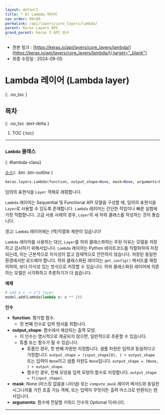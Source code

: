 ```yaml
---
layout: default
title: └ 8) Lambda 레이어
nav_order: 06+08
permalink: /api/layers/core_layers/lambda/
parent: Keras Layers API
grand_parent: Keras 3 API 문서
---
```


* 원본 링크 : [https://keras.io/api/layers/core_layers/lambda/](https://keras.io/api/layers/core_layers/lambda/){:target="_blank"}
* 최종 수정일 : 2024-09-05

# Lambda 레이어 (Lambda layer)
{: .no_toc }

## 목차
{: .no_toc .text-delta }

1. TOC
{:toc}

---

### `Lambda` 클래스
{: #lambda-class}
<!-- ### `Lambda` class -->

[소스](https://github.com/keras-team/keras/tree/v3.5.0/keras/src/layers/core/lambda_layer.py#L12){: .btn .btn-outline }


```python
keras.layers.Lambda(function, output_shape=None, mask=None, arguments=None, **kwargs)
```

임의의 표현식을 `Layer` 객체로 래핑합니다.

`Lambda` 레이어는 Sequential 및 Functional API 모델을 구성할 때, 
임의의 표현식을 `Layer`로 사용할 수 있도록 존재합니다. 
`Lambda` 레이어는 간단한 작업이나 빠른 실험에 가장 적합합니다. 
고급 사용 사례의 경우, `Layer`의 새 하위 클래스를 작성하는 것이 좋습니다.

경고: `Lambda` 레이어에는 (역)직렬화 제한이 있습니다!

`Lambda` 레이어를 사용하는 대신, 
`Layer`를 하위 클래스화하는 주된 이유는 모델을 저장하고 검사하기 위해서입니다. 
`Lambda` 레이어는 Python 바이트코드를 직렬화하여 저장되는데, 
이는 근본적으로 이식성이 없고 잠재적으로 안전하지 않습니다. 
저장된 동일한 환경에서만 로드해야 합니다. 
하위 클래스화된 레이어는 `get_config()` 메서드를 재정의하여, 
보다 이식성 있는 방식으로 저장할 수 있습니다. 
하위 클래스화된 레이어에 의존하는 모델은 시각화하고 추론하기가 더 쉽습니다.

**예제**

```python
# add a x -> x^2 layer
model.add(Lambda(lambda x: x ** 2))
```

**인수**

*   **function**: 평가할 함수. 
    *   첫 번째 인수로 입력 텐서를 취합니다.
*   **output\_shape**: 함수에서 예상되는 출력 모양. 
    *   이 인수는 명시적으로 제공되지 않으면, 일반적으로 추론할 수 있습니다. 
    *   튜플 또는 함수가 될 수 있습니다. 
        *   튜플인 경우, 첫 번째 차원만 지정합니다. 샘플 차원은 입력과 동일하다고 가정합니다. `output_shape = (input_shape[0], ) + output_shape` 또는 입력이 `None`이고 샘플 차원도 `None`입니다. `output_shape = (None, ) + output_shape`. 
        *   함수인 경우, 전체 모양을 입력 모양의 함수로 지정합니다. `output_shape = f(input_shape)`.
*   **mask**: None (마스킹 없음을 나타냄) 또는 `compute_mask` 레이어 메서드와 동일한 시그니처를 가진 호출 가능 객체, 또는 입력이 무엇이든 출력 마스크로 반환되는 텐서입니다.
*   **arguments**: 함수에 전달할 키워드 인수의 Optional 딕셔너리.

* * *